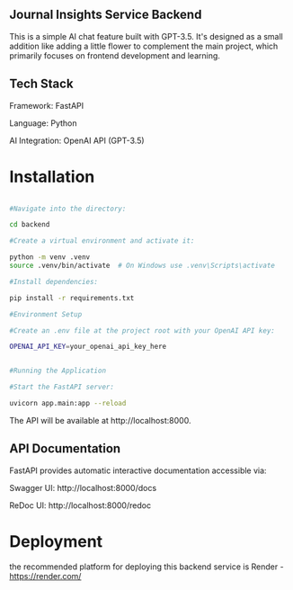 ## Journal Insights Service Backend

This is a simple AI chat feature built with GPT-3.5. It's designed as a small addition like adding a little flower to complement the main project, which primarily focuses on frontend development and learning.

## Tech Stack
Framework: FastAPI

Language: Python

AI Integration: OpenAI API (GPT-3.5)

# Installation
```bash

#Navigate into the directory:

cd backend

#Create a virtual environment and activate it:

python -m venv .venv
source .venv/bin/activate  # On Windows use .venv\Scripts\activate

#Install dependencies:

pip install -r requirements.txt

#Environment Setup

#Create an .env file at the project root with your OpenAI API key:

OPENAI_API_KEY=your_openai_api_key_here


#Running the Application

#Start the FastAPI server:

uvicorn app.main:app --reload

```
The API will be available at http://localhost:8000.


## API Documentation

FastAPI provides automatic interactive documentation accessible via:

Swagger UI: http://localhost:8000/docs

ReDoc UI: http://localhost:8000/redoc

# Deployment
the recommended platform for deploying this backend service is Render - https://render.com/

